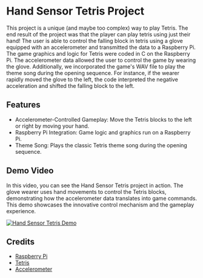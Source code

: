 # Hand Sensor Tetris Project

This project is a unique (and maybe too complex) way to play Tetris. The end result of the project was that the player can play tetris using just their hand! The user is able to control the falling block in tetris using a glove equipped with an accelerometer and transmitted the data to a Raspberry Pi. The game graphics and logic for Tetris were coded in C on the Raspberry Pi. The accelerometer data allowed the user to control the game by wearing the glove. Additionally, we incorporated the game's WAV file to play the theme song during the opening sequence. For instance, if the wearer rapidly moved the glove to the left, the code interpreted the negative acceleration and shifted the falling block to the left.

## Features

- Accelerometer-Controlled Gameplay: Move the Tetris blocks to the left or right by moving your hand.
- Raspberry Pi Integration: Game logic and graphics run on a Raspberry Pi.
- Theme Song: Plays the classic Tetris theme song during the opening sequence.

## Demo Video

In this video, you can see the Hand Sensor Tetris project in action. The glove wearer uses hand movements to control the Tetris blocks, demonstrating how the accelerometer data translates into game commands. This demo showcases the innovative control mechanism and the gameplay experience.

[![Hand Sensor Tetris Demo](https://github.com/user-attachments/assets/2ed877f6-c5f0-4186-aea3-c5e899b5a349)](https://github.com/user-attachments/assets/2ed877f6-c5f0-4186-aea3-c5e899b5a349 "Hand Sensor Tetris Demo Video")

## Credits

- [Raspberry Pi](https://www.raspberrypi.org/)
- [Tetris](https://en.wikipedia.org/wiki/Tetris)
- [Accelerometer](https://en.wikipedia.org/wiki/Accelerometer)
